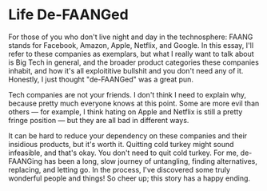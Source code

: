 # Life De-FAANGed

For those of you who don't live night and day in the technosphere: FAANG stands
for Facebook, Amazon, Apple, Netflix, and Google. In this essay, I'll refer
to these companies as exemplars, but what I really want to talk about is Big
Tech in general, and the broader product categories these companies inhabit,
and how it's all exploititive bullshit and you don't need any of it. Honestly,
I just thought "de-FAANGed" was a great pun.

Tech companies are not your friends. I don't think I need to explain why,
because pretty much everyone knows at this point. Some are more evil than
others — for example, I think hating on Apple and Netflix is still a pretty
fringe position — but they are all bad in different ways.

It can be hard to reduce your dependency on these companies and their insidious
products, but it's worth it. Quitting cold turkey might sound infeasible, and
that's okay. You don't need to quit cold turkey. For me, de-FAANGing has been a
long, slow journey of untangling, finding alternatives, replacing, and letting
go. In the process, I've discovered some truly wonderful people and things! So
cheer up; this story has a happy ending.
